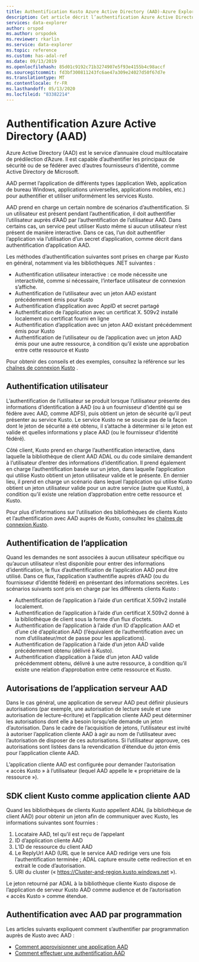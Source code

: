 ```yaml
---
title: Authentification Kusto Azure Active Directory (AAD)-Azure Explorateur de données
description: Cet article décrit l’authentification Azure Active Directory (AAD) dans Azure Explorateur de données.
services: data-explorer
author: orspod
ms.author: orspodek
ms.reviewer: rkarlin
ms.service: data-explorer
ms.topic: reference
ms.custom: has-adal-ref
ms.date: 09/13/2019
ms.openlocfilehash: 85d01c9192c71b3274907e5f93e4155b4c98accf
ms.sourcegitcommit: fd3bf300811243fc6ae47a309e24027d50f67d7e
ms.translationtype: MT
ms.contentlocale: fr-FR
ms.lasthandoff: 05/13/2020
ms.locfileid: "83382214"
---
```

# <a name="azure-active-directory-aad-authentication"></a>Authentification Azure Active Directory (AAD)

Azure Active Directory (AAD) est le service d’annuaire cloud multilocataire de prédilection d’Azure. Il est capable d’authentifier les principaux de sécurité ou de se fédérer avec d’autres fournisseurs d’identité, comme Active Directory de Microsoft.

AAD permet l’application de différents types (application Web, application de bureau Windows, applications universelles, applications mobiles, etc.) pour authentifier et utiliser uniformément les services Kusto.

AAD prend en charge un certain nombre de scénarios d’authentification.
Si un utilisateur est présent pendant l’authentification, il doit authentifier l’utilisateur auprès d’AAD par l’authentification de l’utilisateur AAD.
Dans certains cas, un service peut utiliser Kusto même si aucun utilisateur n’est présent de manière interactive. Dans ce cas, l’un doit authentifier l’application via l’utilisation d’un secret d’application, comme décrit dans authentification d’application AAD.

Les méthodes d’authentification suivantes sont prises en charge par Kusto en général, notamment via les bibliothèques .NET suivantes :

* Authentification utilisateur interactive : ce mode nécessite une interactivité, comme si nécessaire, l’interface utilisateur de connexion s’affiche.
* Authentification de l’utilisateur avec un jeton AAD existant précédemment émis pour Kusto
* Authentification d’application avec AppID et secret partagé
* Authentification de l’application avec un certificat X. 509v2 installé localement ou certificat fourni en ligne
* Authentification d’application avec un jeton AAD existant précédemment émis pour Kusto
* Authentification de l’utilisateur ou de l’application avec un jeton AAD émis pour une autre ressource, à condition qu’il existe une approbation entre cette ressource et Kusto

Pour obtenir des conseils et des exemples, consultez la référence sur les [chaînes de connexion Kusto](../../api/connection-strings/kusto.md) .

## <a name="user-authentication"></a>Authentification utilisateur

L’authentification de l’utilisateur se produit lorsque l’utilisateur présente des informations d’identification à AAD (ou à un fournisseur d’identité qui se fédère avec AAD, comme ADFS), puis obtient un jeton de sécurité qu’il peut présenter au service Kusto. Le service Kusto ne se soucie pas de la façon dont le jeton de sécurité a été obtenu, il s’attache à déterminer si le jeton est valide et quelles informations y place AAD (ou le fournisseur d’identité fédéré).

Côté client, Kusto prend en charge l’authentification interactive, dans laquelle la bibliothèque de client AAD ADAL ou du code similaire demandent à l’utilisateur d’entrer des informations d’identification. Il prend également en charge l’authentification basée sur un jeton, dans laquelle l’application qui utilise Kusto obtient un jeton utilisateur valide et le présente. En dernier lieu, il prend en charge un scénario dans lequel l’application qui utilise Kusto obtient un jeton utilisateur valide pour un autre service (autre que Kusto), à condition qu’il existe une relation d’approbation entre cette ressource et Kusto.

Pour plus d’informations sur l’utilisation des bibliothèques de clients Kusto et l’authentification avec AAD auprès de Kusto, consultez les [chaînes de connexion Kusto](../../api/connection-strings/kusto.md).

## <a name="application-authentication"></a>Authentification de l’application

Quand les demandes ne sont associées à aucun utilisateur spécifique ou qu’aucun utilisateur n’est disponible pour entrer des informations d’identification, le flux d’authentification de l’application AAD peut être utilisé. Dans ce flux, l’application s’authentifie auprès d’AAD (ou du fournisseur d’identité fédéré) en présentant des informations secrètes. Les scénarios suivants sont pris en charge par les différents clients Kusto :

* Authentification de l’application à l’aide d’un certificat X.509v2 installé localement.
* Authentification de l’application à l’aide d’un certificat X.509v2 donné à la bibliothèque de client sous la forme d’un flux d’octets.
* Authentification de l’application à l’aide d’un ID d’application AAD et d’une clé d’application AAD (l’équivalent de l’authentification avec un nom d’utilisateur/mot de passe pour les applications).
* Authentification de l’application à l’aide d’un jeton AAD valide précédemment obtenu (délivré à Kusto).
* Authentification d’application à l’aide d’un jeton AAD valide précédemment obtenu, délivré à une autre ressource, à condition qu’il existe une relation d’approbation entre cette ressource et Kusto.

## <a name="aad-server-application-permissions"></a>Autorisations de l’application serveur AAD

Dans le cas général, une application de serveur AAD peut définir plusieurs autorisations (par exemple, une autorisation de lecture seule et une autorisation de lecture-écriture) et l’application cliente AAD peut déterminer les autorisations dont elle a besoin lorsqu’elle demande un jeton d’autorisation. Dans le cadre de l’acquisition de jetons, l’utilisateur est invité à autoriser l’application cliente AAD à agir au nom de l’utilisateur avec l’autorisation de disposer de ces autorisations. Si l’utilisateur approuve, ces autorisations sont listées dans la revendication d’étendue du jeton émis pour l’application cliente AAD.



L’application cliente AAD est configurée pour demander l’autorisation « accès Kusto » à l’utilisateur (lequel AAD appelle le « propriétaire de la ressource »).

## <a name="kusto-client-sdk-as-an-aad-client-application"></a>SDK client Kusto comme application cliente AAD

Quand les bibliothèques de clients Kusto appellent ADAL (la bibliothèque de client AAD) pour obtenir un jeton afin de communiquer avec Kusto, les informations suivantes sont fournies :

1. Locataire AAD, tel qu’il est reçu de l’appelant
2. ID d’application cliente AAD
3. L’ID de ressource du client AAD
4. Le ReplyUrl AAD (URL que le service AAD redirige vers une fois l’authentification terminée ; ADAL capture ensuite cette redirection et en extrait le code d’autorisation.
5. URI du cluster (« https://Cluster-and-region.kusto.windows.net »).

Le jeton retourné par ADAL à la bibliothèque cliente Kusto dispose de l’application de serveur Kusto AAD comme audience et de l’autorisation « accès Kusto » comme étendue.

## <a name="authenticating-with-aad-programmatically"></a>Authentification avec AAD par programmation

Les articles suivants expliquent comment s’authentifier par programmation auprès de Kusto avec AAD :

* [Comment approvisionner une application AAD](./how-to-provision-aad-app.md)
* [Comment effectuer une authentification AAD](./how-to-authenticate-with-aad.md)
